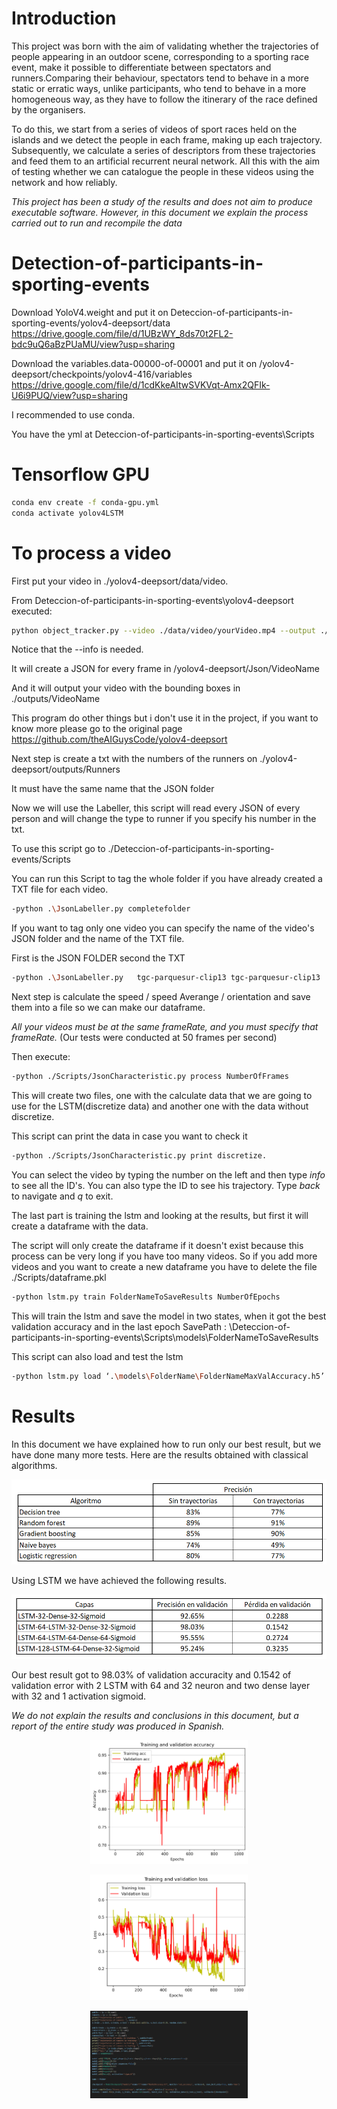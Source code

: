 # Introduction 

This project was born with the aim of validating whether the trajectories of people appearing in an outdoor scene, corresponding to a sporting race event, make it possible to differentiate between spectators and runners.Comparing their behaviour, spectators tend to behave in a more static or erratic ways, unlike participants, who tend to behave in a more homogeneous way, as they have to follow the itinerary of the race defined by the organisers.

To do this, we start from a series of videos of sport races held on the islands and we detect the people in each frame, making up each trajectory. Subsequently, we calculate a series of descriptors from these trajectories and feed them to an artificial recurrent neural network. All this with the aim of testing whether we can catalogue the people in these videos using the network and how reliably. 

*This project has been a study of the results and does not aim to produce executable software. However, in this document we explain the process carried out to run and recompile the data*

# Detection-of-participants-in-sporting-events
Download YoloV4.weight and put it on Deteccion-of-participants-in-sporting-events/yolov4-deepsort/data
https://drive.google.com/file/d/1UBzWY_8ds70t2FL2-bdc9uQ6aBzPUaMU/view?usp=sharing

Download the variables.data-00000-of-00001 and put it on /yolov4-deepsort/checkpoints/yolov4-416/variables
https://drive.google.com/file/d/1cdKkeAItwSVKVqt-Amx2QFIk-U6i9PUQ/view?usp=sharing


I recommended to use conda.

You have the yml at Deteccion-of-participants-in-sporting-events\Scripts

# Tensorflow GPU
```bash
conda env create -f conda-gpu.yml
conda activate yolov4LSTM
```

# To process a video

First put your video in ./yolov4-deepsort/data/video.

From Deteccion-of-participants-in-sporting-events\yolov4-deepsort executed:

```bash
python object_tracker.py --video ./data/video/yourVideo.mp4 --output ./outputs/yourVideo-Result.avi --model yolov4 --info
```
Notice that the --info is needed.


It will create a JSON for every frame in /yolov4-deepsort/Json/VideoName

And it will output your video with the bounding boxes in ./outputs/VideoName

This program do other things but i don't use it in the project, if you want to know more please go to the original page https://github.com/theAIGuysCode/yolov4-deepsort

Next step is create a txt with the numbers of the runners on ./yolov4-deepsort/outputs/Runners

It must have the same name that the JSON folder

Now we will use the Labeller, this script will read every JSON of every person and will change the type to runner if you specify his number in the txt.

To use this script go to ./Deteccion-of-participants-in-sporting-events/Scripts

You can run this Script to tag the whole folder if you have already created a TXT file for each video.

```bash
-python .\JsonLabeller.py completefolder
```
If you want to tag only one video you can specify the name of the video's JSON folder and the name of the TXT file.

First is the JSON FOLDER second the TXT

```bash
-python .\JsonLabeller.py   tgc-parquesur-clip13 tgc-parquesur-clip13
```
Next step is calculate the speed / speed Averange / orientation and save them into a file so we can make our dataframe.

  
*All your videos must be at the same frameRate, and you must specify that frameRate.* (Our tests were conducted at 50 frames per second)

Then execute:

```bash
-python ./Scripts/JsonCharacteristic.py process NumberOfFrames
```
This will create two files, one with the calculate data that we are going to use for the LSTM(discretize data) and another one with the data without discretize.

This script can print the data in case you want to check it
```bash
-python ./Scripts/JsonCharacteristic.py print discretize.
```
You can select the video by typing the number on the left and then type *info* to see all the ID's. You can also type the ID to see his trajectory. Type *back* to navigate and *q* to exit.

The last part is training the lstm and looking at the results, but first it will create a dataframe with the data.

The script will only create the dataframe if it doesn't exist because this process can be very long if you have too many videos. So if you add more videos and you want to create
a new dataframe you have to delete the file ./Scripts/dataframe.pkl


```bash
-python lstm.py train FolderNameToSaveResults NumberOfEpochs
```
This will train the lstm and save the model in two states, when it got the best validation accuracy and in the last
epoch
SavePath : \Deteccion-of-participants-in-sporting-events\Scripts\models\FolderNameToSaveResults

This script can also load and test the lstm
```bash
-python lstm.py load ‘.\models\FolderName\FolderNameMaxValAccuracy.h5’
```

# Results
In this document we have explained how to run only our best result, but we have done many more tests. Here are the results obtained with classical algorithms.
<p align="center"><img alt="Classic algorithms results" src="images/ClassicResults.png"\></p>

Using LSTM we have achieved the following results.
<p align="center"><img alt="LSTM results" src="images/LSTMResults.png"  \></p>

Our best result got to 98.03% of validation accuracity and 0.1542 of validation error with 2 LSTM with 64 and 32 neuron and two dense layer with 32 and 1 activation sigmoid.


*We do not explain the results and conclusions in this document, but a report of the entire study was produced in Spanish.*


<p align="center"><img alt="Accuracity graphic" src="images/accDoubleLSTM64-32.png" width="50%"\></p>
<p align="center"><img alt="Error graphic" src="images/lossDoubleLSTM64-32.png" width="50%"\></p>
<p align="center"><img alt="LSTM model" src="images/modelDoubleLSTM64-32.png" width="50%"\></p>